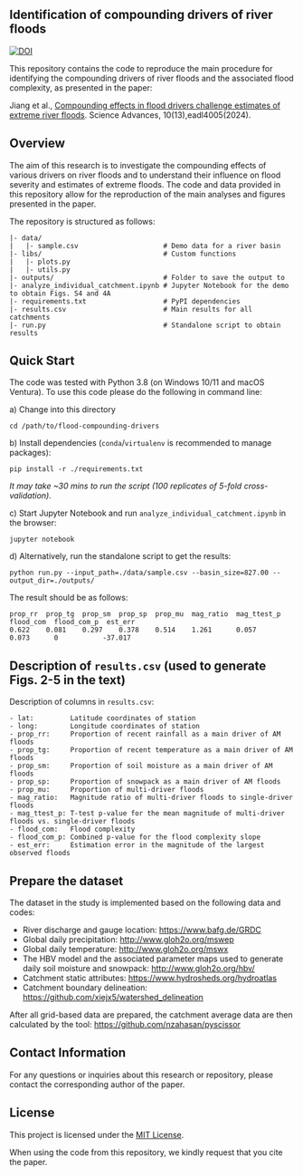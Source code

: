 ##  Identification of compounding drivers of river floods
[![DOI](https://img.shields.io/badge/DOI-10.5281/zenodo.7765151-blue.svg)](https://doi.org/10.5281/zenodo.7765151)

This repository contains the code to reproduce the main procedure for identifying the compounding drivers of river floods and the associated flood complexity, as presented in the paper:

Jiang et al., [Compounding effects in flood drivers challenge estimates of extreme river floods](https://doi.org/10.1126/sciadv.adl4005). Science Advances, 10(13),eadl4005(2024).

## Overview

The aim of this research is to investigate the compounding effects of various drivers on river floods and to understand their influence on flood severity and estimates of extreme floods. The code and data provided in this repository allow for the reproduction of the main analyses and figures presented in the paper.

The repository is structured as follows:
                                          
```
|- data/
|   |- sample.csv                     # Demo data for a river basin
|- libs/                              # Custom functions
|   |- plots.py
|   |- utils.py
|- outputs/                           # Folder to save the output to
|- analyze_individual_catchment.ipynb # Jupyter Notebook for the demo to obtain Figs. S4 and 4A
|- requirements.txt                   # PyPI dependencies
|- results.csv                        # Main results for all catchments
|- run.py                             # Standalone script to obtain results
```

##  Quick Start

The code was tested with Python 3.8 (on Windows 10/11 and macOS Ventura). 
To use this code please do the following in command line:

a) Change into this directory

`cd /path/to/flood-compounding-drivers`

b) Install dependencies (`conda`/`virtualenv` is recommended to manage packages):

`pip install -r ./requirements.txt`

*It may take ~30 mins to run the script (100 replicates of 5-fold cross-validation).*

c) Start Jupyter Notebook and run `analyze_individual_catchment.ipynb` in the browser:

`jupyter notebook`

d) Alternatively, run the standalone script to get the results:

`python run.py --input_path=./data/sample.csv --basin_size=827.00 --output_dir=./outputs/`

The result should be as follows:
```
prop_rr  prop_tg  prop_sm  prop_sp  prop_mu  mag_ratio  mag_ttest_p  flood_com  flood_com_p  est_err
0.622    0.081    0.297    0.378    0.514    1.261      0.057        0.073      0           -37.017
```

##  Description of `results.csv` (used to generate Figs. 2-5 in the text)

Description of columns in `results.csv`:

```
- lat:         Latitude coordinates of station
- long:        Longitude coordinates of station
- prop_rr:     Proportion of recent rainfall as a main driver of AM floods
- prop_tg:     Proportion of recent temperature as a main driver of AM floods
- prop_sm:     Proportion of soil moisture as a main driver of AM floods
- prop_sp:     Proportion of snowpack as a main driver of AM floods
- prop_mu:     Proportion of multi-driver floods
- mag_ratio:   Magnitude ratio of multi-driver floods to single-driver floods
- mag_ttest_p: T-test p-value for the mean magnitude of multi-driver floods vs. single-driver floods
- flood_com:   Flood complexity
- flood_com_p: Combined p-value for the flood complexity slope
- est_err:     Estimation error in the magnitude of the largest observed floods
```

## Prepare the dataset

The dataset in the study is implemented based on the following data and codes:

- River discharge and gauge location: https://www.bafg.de/GRDC
- Global daily precipitation: http://www.gloh2o.org/mswep
- Global daily temperature: http://www.gloh2o.org/mswx
- The HBV model and the associated parameter maps used to generate daily soil moisture and snowpack: http://www.gloh2o.org/hbv/
- Catchment static attributes: https://www.hydrosheds.org/hydroatlas
- Catchment boundary delineation: https://github.com/xiejx5/watershed_delineation

After all grid-based data are prepared, the catchment average data are then calculated by the tool: https://github.com/nzahasan/pyscissor

## Contact Information

For any questions or inquiries about this research or repository, please contact the corresponding author of the paper.

## License

This project is licensed under the [MIT License](LICENSE).

When using the code from this repository, we kindly request that you cite the paper.
